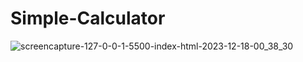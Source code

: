 # Simple-Calculator

![screencapture-127-0-0-1-5500-index-html-2023-12-18-00_38_30](https://github.com/Krisheditz03/Simple-Calculator/assets/135522095/3cf9e9df-ee90-48fe-82a7-eee7902e78ba)
